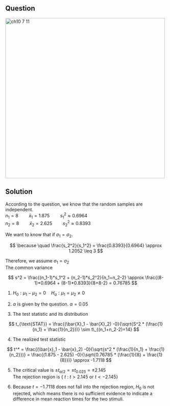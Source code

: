 ## Question
<img width="500" alt="ch10 7 11" src="https://github.com/user-attachments/assets/95e050ee-73f0-4918-87b6-c4e2659d5b0b" />

## Solution
According to the question, we know that the random samples are independent.  
$n_1 = 8 \quad \quad \bar{x}_1 = 1.875 \quad \quad s_1^2 \approx 0.6964$  
$n_2 = 8 \quad \quad \bar{x}_2 = 2.625 \quad \quad s_2^2 \approx 0.8393$  

We want to know that if $\sigma_1 = \sigma_2$.  

$$
\because \quad \frac{s_2^2}{s_1^2} = \frac{0.8393}{0.6964} \approx 1.2052 \leq 3
$$

Therefore, we assume $\sigma_1 = \sigma_2$  
The common variance

$$
s^2 = \frac{(n_1-1)*s_1^2 + (n_2-1)*s_2^2}{n_1+n_2-2} \approx \frac{(8-1)*0.6964 + (8-1)*0.8393}{8+8-2} = 0.76785 
$$

1. $H_0:\mu_1-\mu_2 = 0 \quad H_a:\mu_1=\mu_2 \neq 0$

2. $\alpha$ is given by the question. $\alpha = 0.05$

3. The test statistic and its distribution

$$
t_{\text{STAT}} = \frac{(\bar{X}_1 - \bar{X}_2) -0}{\sqrt{S^2 * (\frac{1}{n_1} + \frac{1}{n_2}})} \sim t\_{(n_1+n_2-2)=14}
$$

4. The realized test statistic

$$
t^* = \frac{(\bar{x}_1 - \bar{x}_2) -0}{\sqrt{s^2 * (\frac{1}{n_1} + \frac{1}{n_2}})} = \frac{(1.875 - 2.625) -0}{\sqrt{0.76785 * (\frac{1}{8} + \frac{1}{8}})} \approx -1.7118
$$

5. The critical value is $\pm t_{\alpha/2} = \pm t_{0.025} = \pm 2.145$  
   The rejection region is { $t$ : $t>2.145$ or $t<-2.145$}

6. Because $t=-1.7118$ does not fall into the rejection region, $H_0$ is not rejected, which means there is no sufficient evidence to indicate a difference in mean reaction times for the two stimuli.




